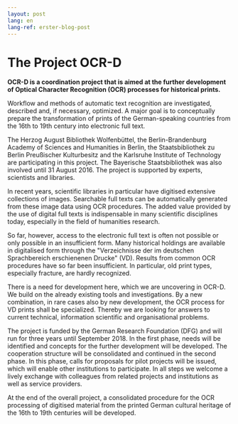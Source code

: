 ```yaml
---
layout: post
lang: en
lang-ref: erster-blog-post
---
```

# The Project OCR-D

**OCR-D is a coordination project that is aimed at the further development of Optical Character Recognition (OCR) processes for historical prints.**

Workflow and methods of automatic text recognition are investigated, described and, if necessary, optimized. A major goal is to conceptually prepare the transformation of prints of the German-speaking countries from the 16th to 19th century into electronic full text.

The Herzog August Bibliothek Wolfenbüttel, the Berlin-Brandenburg Academy of Sciences and Humanities in Berlin, the Staatsbibliothek zu Berlin Preußischer Kulturbesitz and the Karlsruhe Institute of Technology are participating in this project. The Bayerische Staatsbibliothek was also involved until 31 August 2016. The project is supported by experts, scientists and libraries.

In recent years, scientific libraries in particular have digitised extensive collections of images. Searchable full texts can be automatically generated from these image data using OCR procedures. The added value provided by the use of digital full texts is indispensable in many scientific disciplines today, especially in the field of humanities research.

So far, however, access to the electronic full text is often not possible or only possible in an insufficient form. Many historical holdings are available in digitalised form through the "Verzeichnisse der im deutschen Sprachbereich erschienenen Drucke" (VD). Results from common OCR procedures have so far been insufficient. In particular, old print types, especially fracture, are hardly recognized.

There is a need for development here, which we are uncovering in OCR-D. We build on the already existing tools and investigations. By a new combination, in rare cases also by new development, the OCR process for VD prints shall be specialized. Thereby we are looking for answers to current technical, information scientific and organisational problems.

The project is funded by the German Research Foundation (DFG) and will run for three years until September 2018. In the first phase, needs will be identified and concepts for the further development will be developed. The cooperation structure will be consolidated and continued in the second phase.  In this phase, calls for proposals for pilot projects will be issued, which will enable other institutions to participate. In all steps we welcome a lively exchange with colleagues from related projects and institutions as well as service providers.

At the end of the overall project, a consolidated procedure for the OCR processing of digitised material from the printed German cultural heritage of the 16th to 19th centuries will be developed.

